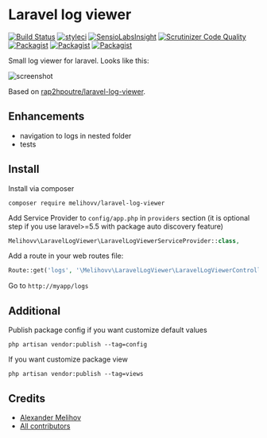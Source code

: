Laravel log viewer
==================

[![Build Status](https://travis-ci.org/melihovv/laravel-log-viewer.svg?branch=master)](https://travis-ci.org/melihovv/laravel-log-viewer)
[![styleci](https://styleci.io/repos/78041678/shield)](https://styleci.io/repos/78041678)
[![SensioLabsInsight](https://insight.sensiolabs.com/projects/7928897b-80ea-4249-9306-2ee3591fd24c/small.png)](https://insight.sensiolabs.com/projects/7928897b-80ea-4249-9306-2ee3591fd24c)
[![Scrutinizer Code Quality](https://scrutinizer-ci.com/g/melihovv/laravel-log-viewer/badges/quality-score.png?b=master)](https://scrutinizer-ci.com/g/melihovv/laravel-log-viewer/?branch=master)
[![Packagist](https://img.shields.io/packagist/v/melihovv/laravel-log-viewer.svg)](https://packagist.org/packages/melihovv/laravel-log-viewer)
[![Packagist](https://poser.pugx.org/melihovv/laravel-log-viewer/d/total.svg)](https://packagist.org/packages/melihovv/laravel-log-viewer)
[![Packagist](https://img.shields.io/packagist/l/melihovv/laravel-log-viewer.svg)](https://packagist.org/packages/melihovv/laravel-log-viewer)

Small log viewer for laravel. Looks like this:

![screenshot](https://cloud.githubusercontent.com/assets/8608721/21664637/e34b26e2-d2f8-11e6-8a7e-721f0009adb4.png)

Based on [rap2hpoutre/laravel-log-viewer](https://github.com/rap2hpoutre/laravel-log-viewer).

Enhancements
------------
- navigation to logs in nested folder
- tests

Install
-------
Install via composer
```
composer require melihovv/laravel-log-viewer
```


Add Service Provider to `config/app.php` in `providers` section (it is optional
step if you use laravel>=5.5 with package auto discovery feature)
```php
Melihovv\LaravelLogViewer\LaravelLogViewerServiceProvider::class,
```

Add a route in your web routes file:
```php 
Route::get('logs', '\Melihovv\LaravelLogViewer\LaravelLogViewerController@index');
```

Go to `http://myapp/logs`

Additional
----------

Publish package config if you want customize default values
```
php artisan vendor:publish --tag=config
```

If you want customize package view
```
php artisan vendor:publish --tag=views
```

## Credits

- [Alexander Melihov](https://github.com/melihovv)
- [All contributors](https://github.com/melihovv/laravel-log-viewer/graphs/contributors)

